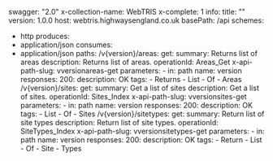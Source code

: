 swagger: "2.0"
x-collection-name: WebTRIS
x-complete: 1
info:
  title: ""
  version: 1.0.0
host: webtris.highwaysengland.co.uk
basePath: /api
schemes:
- http
produces:
- application/json
consumes:
- application/json
paths:
  /v{version}/areas:
    get:
      summary: Returns list of areas
      description: Returns list of areas.
      operationId: Areas_Get
      x-api-path-slug: vversionareas-get
      parameters:
      - in: path
        name: version
      responses:
        200:
          description: OK
      tags:
      - Returns
      - List
      - Of
      - Areas
  /v{version}/sites:
    get:
      summary: Get a list of sites
      description: Get a list of sites.
      operationId: Sites_Index
      x-api-path-slug: vversionsites-get
      parameters:
      - in: path
        name: version
      responses:
        200:
          description: OK
      tags:
      - List
      - Of
      - Sites
  /v{version}/sitetypes:
    get:
      summary: Return list of site types
      description: Return list of site types.
      operationId: SiteTypes_Index
      x-api-path-slug: vversionsitetypes-get
      parameters:
      - in: path
        name: version
      responses:
        200:
          description: OK
      tags:
      - Return
      - List
      - Of
      - Site
      - Types